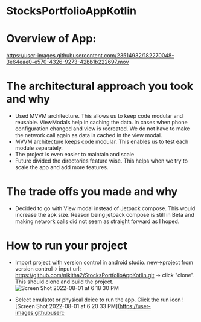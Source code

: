 # StocksPortfolioAppKotlin

# Overview of App: 
https://user-images.githubusercontent.com/23514932/182270048-3e64eae0-e570-4326-9273-42bb1b222697.mov

# The architectural approach you took and why
- Used MVVM architecture. This allows us to keep code modular and reusable. ViewModals help in caching the data. In cases when phone configuration changed and view is recreated. We do not have to make the network call again as data is cached in the view modal.
- MVVM architecture keeps code modular. This enables us to test each module separately.
- The project is even easier to maintain and scale
- Future divided the directories feature wise. This helps when we try to scale the app and add more features.

# The trade offs you made and why
- Decided to go with View modal instead of Jetpack compose. This would increase the apk size. Reason being jetpack compose is still in Beta and making network calls did not seem as straight forward as I hoped.

# How to run your project
- Import project with version control in android studio.
   new->project from version control-> input url: https://github.com/nikitha2/StocksPortfolioAppKotlin.git -> click "clone". This should clone and build the project. 
![Screen Shot 2022-08-01 at 6 18 30 PM](https://user-images.githubusercontent.com/23514932/182271233-d05b635e-c7a8-4d24-b689-d3eb77459cc0.png)

- Select emulatot or physical deice to run the app. Click the run icon
![Screen Shot 2022-08-01 at 6 20 33 PM](https://user-images.githubuserc